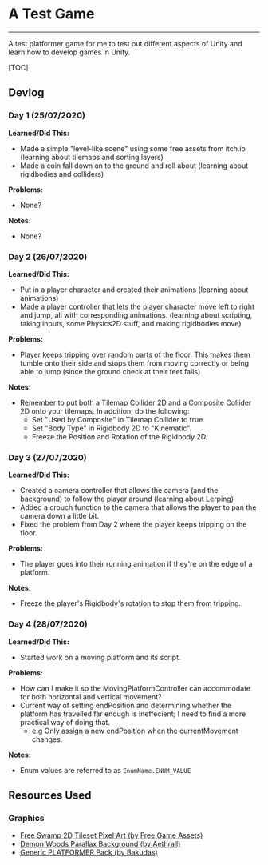 # A Test Game 

---

A test platformer game for me to test out different aspects of Unity and learn how to develop games in Unity.

[TOC]



## Devlog

### Day 1 (25/07/2020)

**Learned/Did This:**

* Made a simple "level-like scene" using some free assets from itch.io (learning about tilemaps and sorting layers)
* Made a coin fall down on to the ground and roll about (learning about rigidbodies and colliders)

**Problems:**

* None?

**Notes:**

* None?

### Day 2 (26/07/2020)

**Learned/Did This:**

* Put in a player character and created their animations (learning about animations)
* Made a player controller that lets the player character move left to right and jump, all with corresponding animations. (learning about scripting, taking inputs, some Physics2D stuff, and making rigidbodies move)

**Problems:**

* Player keeps tripping over random parts of the floor. This makes them tumble onto their side and stops them from moving correctly or being able to jump (since the ground check at their feet fails)

**Notes:**

* Remember to put both a Tilemap Collider 2D and a Composite Collider 2D onto your tilemaps. In addition, do the following:
  * Set "Used by Composite" in Tilemap Collider to true.
  * Set "Body Type" in Rigidbody 2D to "Kinematic".
  * Freeze the Position and Rotation of the Rigidbody 2D.

### Day 3 (27/07/2020)

**Learned/Did This:**

* Created a camera controller that allows the camera (and the background) to follow the player around (learning about Lerping)
* Added a crouch function to the camera that allows the player to pan the camera down a little bit. 
* Fixed the problem from Day 2 where the player keeps tripping on the floor.

**Problems:** 

* The player goes into their running animation if they're on the edge of a platform.

**Notes:**

* Freeze the player's Rigidbody's rotation to stop them from tripping.

### Day 4 (28/07/2020)

**Learned/Did This:**

* Started work on a moving platform and its script.

**Problems:**

* How can I make it so the MovingPlatformController can accommodate for both horizontal and vertical movement?
* Current way of setting endPosition and determining whether the platform has travelled far enough is ineffecient; I need to find a more practical way of doing that.
  * e.g Only assign a new endPosition when the currentMovement changes.

**Notes:**

* Enum values are referred to as ``EnumName.ENUM_VALUE``



## Resources Used

### Graphics

* [Free Swamp 2D Tileset Pixel Art (by Free Game Assets)](https://free-game-assets.itch.io/free-swamp-2d-tileset-pixel-art)
* [Demon Woods Parallax Background (by Aethrall)](https://aethrall.itch.io/demon-woods-parallax-background)
* [Generic PLATFORMER Pack (by Bakudas)](https://bakudas.itch.io/generic-platformer-pack)